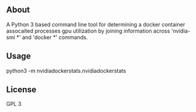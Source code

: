 ## About
A Python 3 based command line tool for determining a docker container assocaited processes gpu utilization by joining information across 'nvidia-smi *' and 'docker *' commands.

## Usage
python3 -m nvidiadockerstats.nvidiadockerstats

## License
GPL 3
